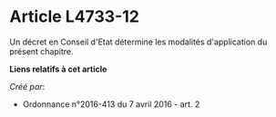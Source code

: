 # Article L4733-12

Un décret en Conseil d'Etat détermine les modalités d'application du présent chapitre.

**Liens relatifs à cet article**

_Créé par_:

  - Ordonnance n°2016-413 du 7 avril 2016 - art. 2
